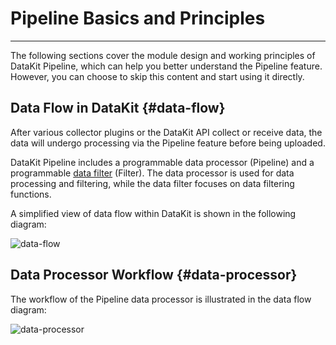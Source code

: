 # Pipeline Basics and Principles
---

The following sections cover the module design and working principles of DataKit Pipeline, which can help you better understand the Pipeline feature. However, you can choose to skip this content and start using it directly.

## Data Flow in DataKit {#data-flow}

After various collector plugins or the DataKit API collect or receive data, the data will undergo processing via the Pipeline feature before being uploaded.

DataKit Pipeline includes a programmable data processor (Pipeline) and a programmable [data filter](../../datakit/datakit-filter.md) (Filter). The data processor is used for data processing and filtering, while the data filter focuses on data filtering functions.

A simplified view of data flow within DataKit is shown in the following diagram:

![data-flow](img/pipeline-data-flow.drawio.png)

## Data Processor Workflow {#data-processor}

The workflow of the Pipeline data processor is illustrated in the data flow diagram:

![data-processor](img/pipeline-data-processor.drawio.png)